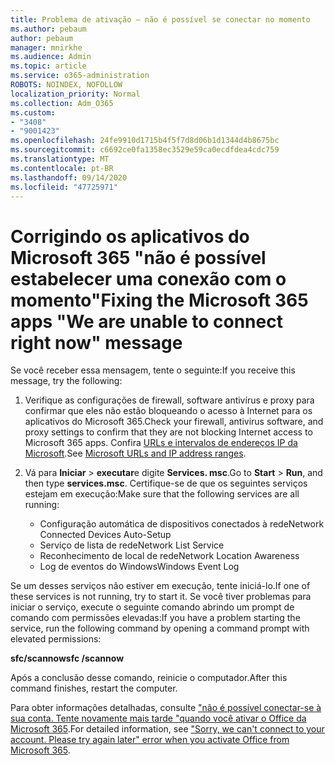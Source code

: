 ```yaml
---
title: Problema de ativação – não é possível se conectar no momento
ms.author: pebaum
author: pebaum
manager: mnirkhe
ms.audience: Admin
ms.topic: article
ms.service: o365-administration
ROBOTS: NOINDEX, NOFOLLOW
localization_priority: Normal
ms.collection: Adm_O365
ms.custom:
- "3408"
- "9001423"
ms.openlocfilehash: 24fe9910d1715b4f5f7d8d06b1d1344d4b8675bc
ms.sourcegitcommit: c6692ce0fa1358ec3529e59ca0ecdfdea4cdc759
ms.translationtype: MT
ms.contentlocale: pt-BR
ms.lasthandoff: 09/14/2020
ms.locfileid: "47725971"
---
```

# <a name="fixing-the-microsoft-365-apps-we-are-unable-to-connect-right-now-message"></a><span data-ttu-id="417af-102">Corrigindo os aplicativos do Microsoft 365 "não é possível estabelecer uma conexão com o momento"</span><span class="sxs-lookup"><span data-stu-id="417af-102">Fixing the Microsoft 365 apps "We are unable to connect right now" message</span></span>

<span data-ttu-id="417af-103">Se você receber essa mensagem, tente o seguinte:</span><span class="sxs-lookup"><span data-stu-id="417af-103">If you receive this message, try the following:</span></span>

1. <span data-ttu-id="417af-104">Verifique as configurações de firewall, software antivírus e proxy para confirmar que eles não estão bloqueando o acesso à Internet para os aplicativos do Microsoft 365.</span><span class="sxs-lookup"><span data-stu-id="417af-104">Check your firewall, antivirus software, and proxy settings to confirm that they are not blocking Internet access to Microsoft 365 apps.</span></span> <span data-ttu-id="417af-105">Confira [URLs e intervalos de endereços IP da Microsoft](https://docs.microsoft.com/office365/enterprise/urls-and-ip-address-ranges).</span><span class="sxs-lookup"><span data-stu-id="417af-105">See [Microsoft URLs and IP address ranges](https://docs.microsoft.com/office365/enterprise/urls-and-ip-address-ranges).</span></span>

2. <span data-ttu-id="417af-106">Vá para **Iniciar**  >  **executar**e digite **Services. msc**.</span><span class="sxs-lookup"><span data-stu-id="417af-106">Go to **Start** > **Run**, and then type **services.msc**.</span></span> <span data-ttu-id="417af-107">Certifique-se de que os seguintes serviços estejam em execução:</span><span class="sxs-lookup"><span data-stu-id="417af-107">Make sure that the following services are all running:</span></span>
    - <span data-ttu-id="417af-108">Configuração automática de dispositivos conectados à rede</span><span class="sxs-lookup"><span data-stu-id="417af-108">Network Connected Devices Auto-Setup</span></span>
    - <span data-ttu-id="417af-109">Serviço de lista de rede</span><span class="sxs-lookup"><span data-stu-id="417af-109">Network List Service</span></span>
    - <span data-ttu-id="417af-110">Reconhecimento de local de rede</span><span class="sxs-lookup"><span data-stu-id="417af-110">Network Location Awareness</span></span>
    - <span data-ttu-id="417af-111">Log de eventos do Windows</span><span class="sxs-lookup"><span data-stu-id="417af-111">Windows Event Log</span></span>

<span data-ttu-id="417af-112">Se um desses serviços não estiver em execução, tente iniciá-lo.</span><span class="sxs-lookup"><span data-stu-id="417af-112">If one of these services is not running, try to start it.</span></span> <span data-ttu-id="417af-113">Se você tiver problemas para iniciar o serviço, execute o seguinte comando abrindo um prompt de comando com permissões elevadas:</span><span class="sxs-lookup"><span data-stu-id="417af-113">If you have a problem starting the service, run the following command by opening a command prompt with elevated permissions:</span></span>

<span data-ttu-id="417af-114">**sfc/scannow**</span><span class="sxs-lookup"><span data-stu-id="417af-114">**sfc /scannow**</span></span>

<span data-ttu-id="417af-115">Após a conclusão desse comando, reinicie o computador.</span><span class="sxs-lookup"><span data-stu-id="417af-115">After this command finishes, restart the computer.</span></span>

<span data-ttu-id="417af-116">Para obter informações detalhadas, consulte ["não é possível conectar-se à sua conta. Tente novamente mais tarde "quando você ativar o Office da Microsoft 365](https://docs.microsoft.com/office/troubleshoot/activation-installation/issue-when-activate-office-from-office-365).</span><span class="sxs-lookup"><span data-stu-id="417af-116">For detailed information, see ["Sorry, we can't connect to your account. Please try again later" error when you activate Office from Microsoft 365](https://docs.microsoft.com/office/troubleshoot/activation-installation/issue-when-activate-office-from-office-365).</span></span>